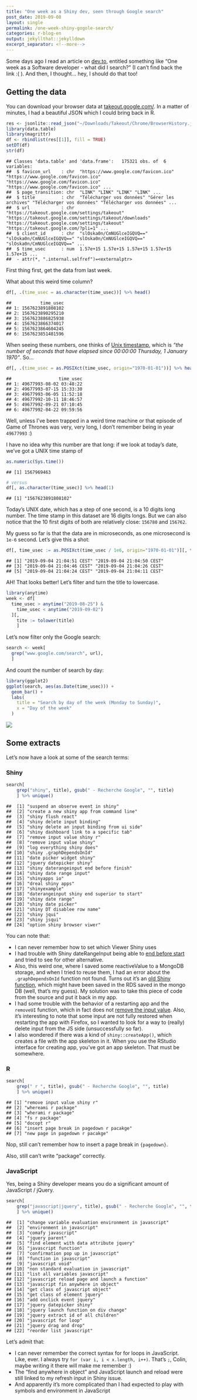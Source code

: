 ```yaml
---
title: "One week as a Shiny dev, seen through Google search"
post_date: 2019-09-08
layout: single
permalink: /one-week-shiny-gogole-search/
categories: r-blog-en
output: jekyllthat::jekylldown
excerpt_separator: <!--more-->
---
```


Some days ago I read an article on [dev.to](https://dev.to/), entitled
something like “One week as a Software developer - what did I search?”
(I can’t find back the link :( ). And then, I thought… hey, I should do
that too\!

## Getting the data

You can download your browser data at
[takeout.google.com/](https://takeout.google.com/). In a matter of
minutes, I had a beautiful JSON which I could bring back in
R.

``` r
res <- jsonlite::read_json("~/Downloads/Takeout/Chrome/BrowserHistory.json")
library(data.table)
library(magrittr)
df <- rbindlist(res[[1]], fill = TRUE)  
setDT(df)
str(df)
```

    ## Classes 'data.table' and 'data.frame':   175321 obs. of  6 variables:
    ##  $ favicon_url    : chr  "https://www.google.com/favicon.ico" "https://www.google.com/favicon.ico" "https://www.google.com/favicon.ico" "https://www.google.com/favicon.ico" ...
    ##  $ page_transition: chr  "LINK" "LINK" "LINK" "LINK" ...
    ##  $ title          : chr  "Télécharger vos données" "Gérer les archives" "Télécharger vos données" "Télécharger vos données" ...
    ##  $ url            : chr  "https://takeout.google.com/settings/takeout" "https://takeout.google.com/settings/takeout/downloads" "https://takeout.google.com/settings/takeout" "https://takeout.google.com/?pli=1" ...
    ##  $ client_id      : chr  "slOska0n/CmNUGlceIGQVQ==" "slOska0n/CmNUGlceIGQVQ==" "slOska0n/CmNUGlceIGQVQ==" "slOska0n/CmNUGlceIGQVQ==" ...
    ##  $ time_usec      : num  1.57e+15 1.57e+15 1.57e+15 1.57e+15 1.57e+15 ...
    ##  - attr(*, ".internal.selfref")=<externalptr>

First thing first, get the data from last week.

What about this weird time column?

``` r
df[, .(time_usec = as.character(time_usec))] %>% head()
```

    ##           time_usec
    ## 1: 1567623891808102
    ## 2: 1567623890295210
    ## 3: 1567623886825938
    ## 4: 1567623866374017
    ## 5: 1567623864604245
    ## 6: 1567623851481596

When seeing these numbers, one thinks of [Unix
timestamp](https://en.wikipedia.org/wiki/Unix_time), which is *“the
number of seconds that have elapsed since 00:00:00 Thursday, 1 January
1970”*.
So…

``` r
df[, .(time_usec = as.POSIXct(time_usec, origin="1970-01-01"))] %>% head()
```

    ##                  time_usec
    ## 1: 49677993-08-02 03:48:22
    ## 2: 49677993-07-15 15:33:30
    ## 3: 49677993-06-05 11:52:18
    ## 4: 49677992-10-11 18:46:57
    ## 5: 49677992-09-21 07:10:45
    ## 6: 49677992-04-22 09:59:56

Well, unless I’ve been trapped in a weird time machine or that episode
of Game of Thrones was very, very long, I don’t remember being in year
`49677993` :)

I have no idea why this number are that long: if we look at today’s
date, we’ve got a UNIX time stamp of

``` r
as.numeric(Sys.time())
```

    ## [1] 1567969463

``` r
# versus
df[, as.character(time_usec)] %>% head(1)
```

    ## [1] "1567623891808102"

Today’s UNIX date, which has a step of one second, is a 10 digits long
number. The time stamp in this dataset are 16 digits longs. But we can
also notice that the 10 first digits of both are relatively close:
`156780` and `156762`.

My guess so far is that the data are in microseconds, as one microsecond
is `1e-6` second. Let’s give this a
shot:

``` r
df[, time_usec := as.POSIXct(time_usec / 1e6, origin="1970-01-01")][, time_usec] %>% head()
```

    ## [1] "2019-09-04 21:04:51 CEST" "2019-09-04 21:04:50 CEST"
    ## [3] "2019-09-04 21:04:46 CEST" "2019-09-04 21:04:26 CEST"
    ## [5] "2019-09-04 21:04:24 CEST" "2019-09-04 21:04:11 CEST"

AH\! That looks better\! Let’s filter and turn the title to lowercase.

``` r
library(anytime)
week <- df[
  time_usec > anytime("2019-08-25") &
    time_usec < anytime("2019-09-02") 
  ][,
    tite := tolower(title)
    ]
```

Let’s now filter only the Google search:

``` r
search <- week[
  grep("www.google.com/search", url), 
  ]
```

And count the number of search by day:

``` r
library(ggplot2)
ggplot(search, aes(as.Date(time_usec))) + 
  geom_bar() + 
  labs(
    title = "Search by day of the week (Monday to Sunday)", 
    x = "Day of the week"
  )
```

![](../assets/img/unnamed-chunk-8-1.png)<!-- -->

## Some extracts

Let’s now have a look at some of the search terms:

### Shiny

``` r
search[
    grep("shiny", title), gsub(" - Recherche Google", "", title)
    ] %>% unique()
```

    ##  [1] "suspend an observe event in shiny"         
    ##  [2] "create a new shiny app from command line"  
    ##  [3] "shiny flush react"                         
    ##  [4] "shiny delete input binding"                
    ##  [5] "shiny delete an input binding from ui side"
    ##  [6] "shiny dashboard link to a specific tab"    
    ##  [7] "remove input value shiny r"                
    ##  [8] "remove input value shiny"                  
    ##  [9] "log everything shiny does"                 
    ## [10] "shiny .graphDependsOnId"                   
    ## [11] "date picker widget shiny"                  
    ## [12] "jquery datepicker shiny"                   
    ## [13] "shiny daterangeinput end before finish"    
    ## [14] "shiny date range input"                    
    ## [15] "shinyapps io"                              
    ## [16] "dreal shiny apps"                          
    ## [17] "shinyexample"                              
    ## [18] "daterangeinput shiny end superior to start"
    ## [19] "shiny date range"                          
    ## [20] "shiny date picker"                         
    ## [21] "shiny DT disablee row name"                
    ## [22] "shiny jqui"                                
    ## [23] "shiny jsqui"                               
    ## [24] "option shiny browser viwer"

You can note that:

  - I can never remember how to set which Viewer Shiny uses
  - I had trouble with Shiny dateRangeInput being able to [end before
    start](https://github.com/rstudio/shiny/issues/2043) and tried to
    see for other alternative.
  - Also, this weird one, where I saved some reactiveValue to a MongoDB
    storage, and when I tried to reuse them, I had an error about the
    `.graphDependsOnId` function not found. Turns out it’s an [old Shiny
    function](https://rdrr.io/github/ymd526442121/Rproject_shiny/src/R/graph.R),
    which might have been saved in the RDS saved in the mongo DB (well,
    that’s my guess). My solution was to take this piece of code from
    the source and put it back in my app.
  - I had some trouble with the behavior of a restarting app and the
    `removeUI` function, which in fact does not [remove the input
    value](https://github.com/rstudio/shiny/issues/2374). Also, it’s
    interesting to note that some input are not fully restored when
    restarting the app with Firefox, so I wanted to look for a way to
    (really) delete input from the JS side (unsuccessfully so far).
  - I also wondered if there was a kind of `shiny::createApp()`, which
    creates a file with the app skeleton in it. When you use the RStudio
    interface for creating app, you’ve got an app skeleton. That must be
    somewhere.

### R

``` r
search[
    grep(" r ", title), gsub(" - Recherche Google", "", title)
    ] %>% unique()
```

    ## [1] "remove input value shiny r"             
    ## [2] "whereami r package"                     
    ## [3] "wherami r package"                      
    ## [4] "fs r package"                           
    ## [5] "docopt r"                               
    ## [6] "insert page break in pagedown r pacakge"
    ## [7] "new page in pagedown r pacakge"

Nop, still can’t remember how to insert a page break in `{pagedown}`.

Also, still can’t write “package” correctly.

### JavaScript

Yes, being a Shiny developer means you do a significant amount of
JavaScript / jQuery.

``` r
search[
    grep("javascript|jquery", title), gsub(" - Recherche Google", "", title)
    ] %>% unique()
```

    ##  [1] "change variable evaluation environment in javascript"
    ##  [2] "environment in javascript"                           
    ##  [3] "comafy javascript"                                   
    ##  [4] "jquery parent"                                       
    ##  [5] "find element with data attribute jquery"             
    ##  [6] "javascript function"                                 
    ##  [7] "confirmation pop up in javascript"                   
    ##  [8] "function in javascript"                              
    ##  [9] "javascript void"                                     
    ## [10] "non standard evaluation in javascript"               
    ## [11] "list all variables javascript"                       
    ## [12] "javascript reload page and launch a function"        
    ## [13] "javascript fin anywhere in object"                   
    ## [14] "get class of javascript object"                      
    ## [15] "get class of element jquery"                         
    ## [16] "add onclick event jquery"                            
    ## [17] "jquery datepicker shiny"                             
    ## [18] "jquery launch function on div change"                
    ## [19] "jquery extract id of all children"                   
    ## [20] "javascript for loop"                                 
    ## [21] "jquery drag and drop"                                
    ## [22] "reorder list javascript"

Let’s admit that:

  - I can never remember the correct syntax for for loops in JavaScript.
    Like, ever. I always try `for (var i, i < x.length, i++)`. That’s
    `;`, Colin, maybe writing it there will make me remember :)  
  - The “find anywhere in object” and JavaScript launch and reload were
    still linked to my refresh input in Shiny issue.
  - And apparently it’s more complicated than I had expected to play
    with symbols and environment in JavaScript
